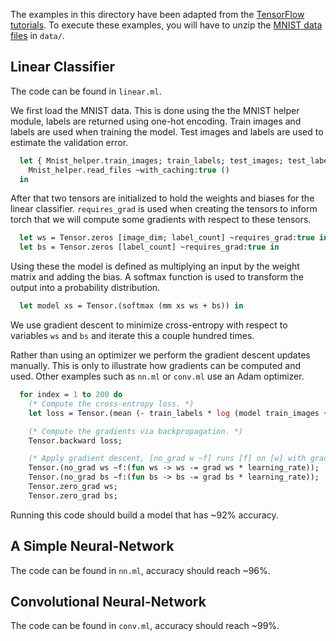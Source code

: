 
The examples in this directory have been adapted from the [TensorFlow
tutorials](https://www.tensorflow.org/versions/r0.7/tutorials/mnist/pros/index.html).
To execute these examples, you will have to unzip the [MNIST data
files](http://yann.lecun.com/exdb/mnist/) in `data/`.

## Linear Classifier

The code can be found in `linear.ml`.

We first load the MNIST data. This is done using the the MNIST helper module,
labels are returned using one-hot encoding.  Train images and labels are used
when training the model.  Test images and labels are used to estimate the
validation error.

```ocaml
  let { Mnist_helper.train_images; train_labels; test_images; test_labels } =
    Mnist_helper.read_files ~with_caching:true ()
  in
```

After that two tensors are initialized to hold the weights and biases for the
linear classifier. `requires_grad` is used when creating the tensors to inform
torch that we will compute some gradients with respect to these tensors.

```ocaml
  let ws = Tensor.zeros [image_dim; label_count] ~requires_grad:true in
  let bs = Tensor.zeros [label_count] ~requires_grad:true in
```

Using these the model is defined as multiplying an input by the weight matrix
and adding the bias. A softmax function is used to transform the output into a
probability distribution.

```ocaml
  let model xs = Tensor.(softmax (mm xs ws + bs)) in
```

We use gradient descent to minimize cross-entropy with respect to variables
`ws` and `bs` and iterate this a couple hundred times.

Rather than using an optimizer we perform the gradient descent updates manually.
This is only to illustrate how gradients can be computed and used. Other examples
such as `nn.ml` or `conv.ml` use an Adam optimizer.

```ocaml
  for index = 1 to 200 do
    (* Compute the cross-entropy loss. *)
    let loss = Tensor.(mean (- train_labels * log (model train_images +f 1e-6))) in

    (* Compute the gradients via backpropagation. *)
    Tensor.backward loss;

    (* Apply gradient descent, [no_grad w ~f] runs [f] on [w] with gradient tracking disabled. *)
    Tensor.(no_grad ws ~f:(fun ws -> ws -= grad ws * learning_rate));
    Tensor.(no_grad bs ~f:(fun bs -> bs -= grad bs * learning_rate));
    Tensor.zero_grad ws;
    Tensor.zero_grad bs;
```

Running this code should build a model that has ~92% accuracy.

## A Simple Neural-Network

The code can be found in `nn.ml`, accuracy should reach ~96%.

## Convolutional Neural-Network

The code can be found in `conv.ml`, accuracy should reach ~99%.

